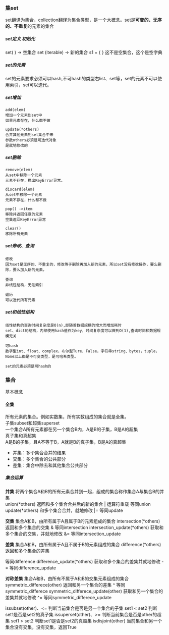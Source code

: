 


### 集set
set翻译为集合，collection翻译为集合类型，是一个大概念。set是**可变的、无序的、不重复**的元素的集合

##### set定义 初始化
set( ) -> 空集合 
set (iterable) -> 新的集合 
s1 = { }  这不是空集合，这个是空字典

##### set的元素
set的元素要求必须可以hash,不可hash的类型右list、set等，set的元素不可以使用索引，set可以迭代。

##### set增加

```
add(elem) 
增加一个元素到set中  
如果元素存在，什么都不做  

update(*others)  
合并其他元素到set集合中来  
参数others必须是可迭代对象  
是就地修改的
```

##### set删除

```
remove(elem)  
从set中移除一个元素  
元素不存在，抛出KeyError异常。  

discard(elem)  
从set中移除一个元素  
元素不存在，什么都不做  

pop() ->item  
移除并返回任意的元素  
空集返回KeyError异常  

clear()  
移除所有元素
```

##### set修改、查询

```
修改  
因为set是无序的、不重复的，修改等于删除再加入新的元素，所以set没有修改操作，要么删除，要么加入新的元素。  

查询  
非线性结构，无法索引  

遍历  
可以迭代所有元素
```

##### set和线性结构

```
线性结构的查询时间复杂度是O(n),即随着数据规模的增大而增加耗时  
set、dict的结构，内部使用hash值作为key，时间复杂度可以做到O(1),查询时间和数据规模无关  

可hash  
数字型int、float、complex，布尔型Ture、False，字符串string、bytes，tuple，None以上都是不可变类型，是可哈希类型。  

set的元素必须是可hash的
```

### 集合
基本概念  

#### 全集  

所有元素的集合。例如实数集，所有实数组成的集合就是全集。  
子集subset和超集superset  
一个集合A所有元素都在另一个集合B内，A是B的子集，B是A的超集  
真子集和真超集  
A是B的子集，且A不等于B，A就是B的真子集，B是A的真超集  

- 并集：多个集合合并的结果  
- 交集：多个集合的公共部分  
- 差集：集合中除去和其他集合公共部分

##### 集合运算
**并集** 
将两个集合A和B的所有元素合并到一起，组成的集合称作集合A与集合B的并集  
union(*others) 
返回和多个集合合并后的新的集合 
| 运算符重载 
等同union 
update(*others) 
和多个集合合并，就地修改 
|= 等同update  

**交集** 
集合A和B，由所有属于A且属于B的元素组成的集合 
intersection(*others) 
返回和多个集合的交集 
&  等同intersection 
intersection_update(*others) 
获取和多个集合的交集，并就地修改 
&= 等同intersection_update  

**差集** 
集合A和B，由所有属于A且不属于B的元素组成的集合 
difference(*others) 
返回和多个集合的差集  

等同difference 
difference_update(*others) 
获取和多个集合的差集并就地修改 
-= 等同difference_update  

**对称差集** 
集合A和B，由所有不属于A和B的交集元素组成的集合 
symmetric_differece(other) 
返回和另一个集合的差集 
^ 等同symmetric_differece 
symmetric_differece_update(other) 
获取和另一个集合的差集并就地修改 
^= 等同symmetric_differece_update  

issubset(other)、<= 
判断当前集合是否是另一个集合的子集 
set1 < set2 
判断set1是否是set2的真子集 
issuperset(other)、>= 
判断当前集合是否是other的超集 
set1 > set2 
判断set1是否是set2的真超集 
isdisjoint(other) 
当前集合和另一个集合没有交集，没有交集，返回True
